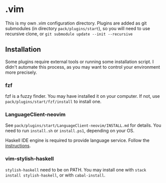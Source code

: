 # .vim

This is my own .vim configuration directory. Plugins are added as git submodules
(in directory `pack/plugins/start`), so you will need to use recursive clone, or
`git submodule update --init --recursive`

## Installation

Some plugins require external tools or running some installation script.
I didn't automate this process, as you may want to control your environment more
precisely.

### fzf

fzf is a fuzzy finder. You may have installed it on your computer. If not, use
`pack/plugins/start/fzf/install` to install one.

### LanguageClient-neovim

See `pack/plugins/start/LanguageClient-neovim/INSTALL.md` for details.
You need to run `install.sh` or `install.ps1`, depending on your OS.

Haskell IDE engine is required to provide language service. Follow
the [instructions](https://github.com/haskell/haskell-ide-engine).

### vim-stylish-haskell

`stylish-haskell` need to be on PATH. You may install one with `stack install
stylish-haskell`, or with `cabal-install`.

